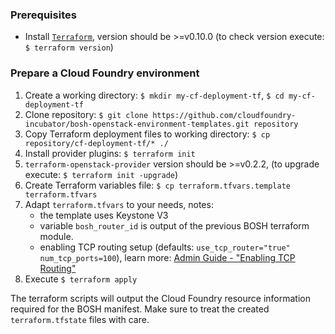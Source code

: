 ### Prerequisites

- Install [`Terraform`](https://www.terraform.io/intro/getting-started/install.html), version should be >=v0.10.0 (to check version execute: `$ terraform version`)

### Prepare a Cloud Foundry environment

1. Create a working directory: `$ mkdir my-cf-deployment-tf`, `$ cd my-cf-deployment-tf`
1. Clone repository: `$ git clone https://github.com/cloudfoundry-incubator/bosh-openstack-environment-templates.git repository`
1. Copy Terraform deployment files to working directory: `$ cp repository/cf-deployment-tf/* ./`
1. Install provider plugins: `$ terraform init`
1. `terraform-openstack-provider` version should be >=v0.2.2, (to upgrade execute: `$ terraform init -upgrade`)
1. Create Terraform variables file: `$ cp terraform.tfvars.template terraform.tfvars`
1. Adapt `terraform.tfvars` to your needs, notes:
   - the template uses Keystone V3
   - variable `bosh_router_id` is output of the previous BOSH terraform module.
   - enabling TCP routing setup (defaults: `use_tcp_router="true" num_tcp_ports=100`), learn more: [Admin Guide - "Enabling TCP Routing"](https://docs.cloudfoundry.org/adminguide/enabling-tcp-routing.html)
1. Execute `$ terraform apply`

The terraform scripts will output the Cloud Foundry resource information required for the BOSH manifest.
Make sure to treat the created `terraform.tfstate` files with care.
